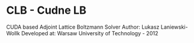 CLB - Cudne LB
===
CUDA based Adjoint Lattice Boltzmann Solver
Author: Lukasz Laniewski-Wollk
Developed at: Warsaw University of Technology - 2012

